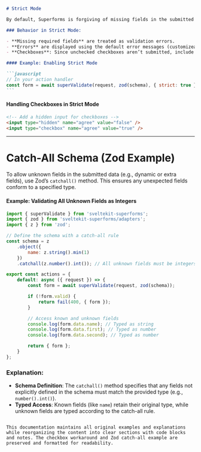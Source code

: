 ````markdown
# Strict Mode

By default, Superforms is forgiving of missing fields in the submitted data, assuming that fields may be added to the form later. However, you can enforce stricter validation by enabling **strict mode**. This ensures that all required fields in the schema must be present in the submitted data.

### Behavior in Strict Mode:

- **Missing required fields** are treated as validation errors.
- **Errors** are displayed using the default error messages (customizeable via the `errors` option).
- **Checkboxes**: Since unchecked checkboxes aren’t submitted, include a hidden input with the same name (value `false`) to avoid validation failures.

#### Example: Enabling Strict Mode

```javascript
// In your action handler
const form = await superValidate(request, zod(schema), { strict: true });
```
````

#### Handling Checkboxes in Strict Mode

```html
<!-- Add a hidden input for checkboxes -->
<input type="hidden" name="agree" value="false" />
<input type="checkbox" name="agree" value="true" />
```

---

# Catch-All Schema (Zod Example)

To allow unknown fields in the submitted data (e.g., dynamic or extra fields), use Zod’s `catchall()` method. This ensures any unexpected fields conform to a specified type.

#### Example: Validating All Unknown Fields as Integers

```javascript
import { superValidate } from 'sveltekit-superforms';
import { zod } from 'sveltekit-superforms/adapters';
import { z } from 'zod';

// Define the schema with a catch-all rule
const schema = z
	.object({
		name: z.string().min(1)
	})
	.catchall(z.number().int()); // All unknown fields must be integers

export const actions = {
	default: async ({ request }) => {
		const form = await superValidate(request, zod(schema));

		if (!form.valid) {
			return fail(400, { form });
		}

		// Access known and unknown fields
		console.log(form.data.name); // Typed as string
		console.log(form.data.first); // Typed as number
		console.log(form.data.second); // Typed as number

		return { form };
	}
};
```

### Explanation:

- **Schema Definition**: The `catchall()` method specifies that any fields not explicitly defined in the schema must match the provided type (e.g., `number().int()`).
- **Typed Access**: Known fields (like `name`) retain their original type, while unknown fields are typed according to the catch-all rule.

```

This documentation maintains all original examples and explanations while reorganizing the content into clear sections with code blocks and notes. The checkbox workaround and Zod catch-all example are preserved and formatted for readability.
```
